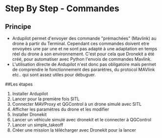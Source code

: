 # Step By Step - Commandes

## Principe
* Ardupilot permet d'envoyer des commande "prémachées" (Mavlink) au drone à partir du Terminal.
Cependant ces commandes doivent etre envoyées une par une et ne sont pas adapté à une
adaptation en temps réel du drone à son environnement. C'est pour cela que Dronekit a
été créé, pour automatiser avec Python l'envois de commandes Mavlink.
* L'utilisation directe de Ardupilot n'est donc pas obligatoire mais permet de comprendre
le fonctionnement des pararètres, du protocol MAVlink etc.. qui sont assez utiles pour débuguer.

##Les étapes
1. Installer Ardupilot
2. Lancer pour la première fois SITL
3. Connecter MAVProxy et QGControl à un drone simulé avec SITL
4. Afficher les paramètres du drone et les modifier
5. Installer Dronekit
6. Lancer un véhicule simulé avec dronekit et le connecter à QGControl
7. Lancer un simple_takeoff
8. Créer une mission la télécharger avec Dronekit pour la lancer